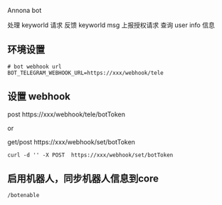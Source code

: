 
Annona bot

处理 keyworld 请求
反馈 keyworld msg
上报授权请求
查询 user info 信息


## 环境设置
```env
# bot webhook url
BOT_TELEGRAM_WEBHOOK_URL=https://xxx/webhook/tele
```

## 设置 webhook

post  https://xxx/webhook/tele/botToken

or

get/post  https://xxx/webhook/set/botToken

```
curl -d '' -X POST  https://xxx/webhook/set/botToken
```

## 启用机器人，同步机器人信息到core
```
/botenable
```